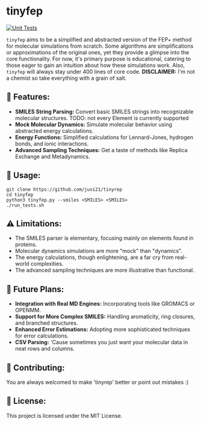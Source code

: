 # tinyfep
[![Unit Tests](https://github.com/juvi21/tinyfep/actions/workflows/run-tests.yml/badge.svg)](https://github.com/juvi21/tinyfep/actions/workflows/run-tests.yml)

`tinyfep` aims to be a simplified and abstracted version of the FEP+ method for molecular simulations from scratch. Some algorithms are simplifications or approximations of the original ones, yet they provide a glimpse into the core functionality. For now, it's primary purpose is educational, catering to those eager to gain an intuition about how these simulations work. Also, `tinyfep` will always stay under 400 lines of core code. 
**DISCLAIMER:** I'm not a chemist so take everything with a grain of salt. 

## 🌟 Features:

- **SMILES String Parsing:** Convert basic SMILES strings into recognizable molecular structures. TODO: not every Element is currently supported
- **Mock Molecular Dynamics:** Simulate molecular behavior using abstracted energy calculations.
- **Energy Functions:** Simplified calculations for Lennard-Jones, hydrogen bonds, and ionic interactions.
- **Advanced Sampling Techniques:** Get a taste of methods like Replica Exchange and Metadynamics.
    
## 📘 Usage:
    git clone https://github.com/juvi21/tinyrep
    cd tinyfep
    python3 tinyfep.py --smiles <SMILES> <SMILES>
    ./run_tests.sh 
  
## ⚠️ Limitations:

- The SMILES parser is elementary, focusing mainly on elements found in proteins.
- Molecular dynamics simulations are more "mock" than "dynamics".
- The energy calculations, though enlightening, are a far cry from real-world complexities.
- The advanced sampling techniques are more illustrative than functional.

## 🚀 Future Plans:

- **Integration with Real MD Engines:** Incorporating tools like GROMACS or OPENMM.
- **Support for More Complex SMILES:** Handling aromaticity, ring closures, and branched structures.
- **Enhanced Error Estimations:** Adopting more sophisticated techniques for error calculations.
- **CSV Parsing:** 'Cause sometimes you just want your molecular data in neat rows and columns.

## 🤝 Contributing:
You are always welcomed to make 'tinyrep' better or point out mistakes :)


## 📜 License:
This project is licensed under the MIT License.
